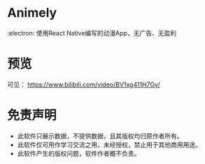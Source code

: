 # Animely
:electron: 使用React Native编写的动漫App，无广告、无盈利
# 预览
可见： https://www.bilibili.com/video/BV1xg411H7Gy/

# 免责声明

- 此软件只展示数据，不提供数据，且其版权均归原作者所有。
- 此软件仅可用作学习交流之用，未经授权，禁止用于其他商用用途。
- 此软件产生的版权问题，软件作者概不负责。
